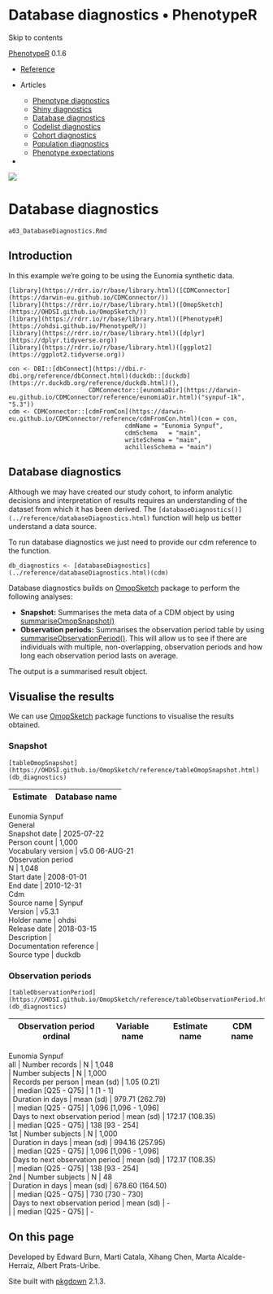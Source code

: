 # Database diagnostics • PhenotypeR

Skip to contents

[PhenotypeR](../index.html) 0.1.6

  * [Reference](../reference/index.html)
  * Articles
    * [Phenotype diagnostics](../articles/a01_PhenotypeDiagnostics.html)
    * [Shiny diagnostics](../articles/a02_ShinyDiagnostics.html)
    * [Database diagnostics](../articles/a03_DatabaseDiagnostics.html)
    * [Codelist diagnostics](../articles/a04_CodelistDiagnostics.html)
    * [Cohort diagnostics](../articles/a05_CohortDiagnostics.html)
    * [Population diagnostics](../articles/a07_PopulationDiagnostics.html)
    * [Phenotype expectations](../articles/phenotypeExpectations.html)


  * 


![](../logo.png)

# Database diagnostics

`a03_DatabaseDiagnostics.Rmd`

## Introduction

In this example we’re going to be using the Eunomia synthetic data.
    
    
    [library](https://rdrr.io/r/base/library.html)([CDMConnector](https://darwin-eu.github.io/CDMConnector/))
    [library](https://rdrr.io/r/base/library.html)([OmopSketch](https://OHDSI.github.io/OmopSketch/))
    [library](https://rdrr.io/r/base/library.html)([PhenotypeR](https://ohdsi.github.io/PhenotypeR/))
    [library](https://rdrr.io/r/base/library.html)([dplyr](https://dplyr.tidyverse.org))
    [library](https://rdrr.io/r/base/library.html)([ggplot2](https://ggplot2.tidyverse.org))
    
    con <- DBI::[dbConnect](https://dbi.r-dbi.org/reference/dbConnect.html)(duckdb::[duckdb](https://r.duckdb.org/reference/duckdb.html)(), 
                          CDMConnector::[eunomiaDir](https://darwin-eu.github.io/CDMConnector/reference/eunomiaDir.html)("synpuf-1k", "5.3"))
    cdm <- CDMConnector::[cdmFromCon](https://darwin-eu.github.io/CDMConnector/reference/cdmFromCon.html)(con = con, 
                                    cdmName = "Eunomia Synpuf",
                                    cdmSchema   = "main",
                                    writeSchema = "main", 
                                    achillesSchema = "main")

## Database diagnostics

Although we may have created our study cohort, to inform analytic decisions and interpretation of results requires an understanding of the dataset from which it has been derived. The `[databaseDiagnostics()](../reference/databaseDiagnostics.html)` function will help us better understand a data source.

To run database diagnostics we just need to provide our cdm reference to the function.
    
    
    db_diagnostics <- [databaseDiagnostics](../reference/databaseDiagnostics.html)(cdm)

Database diagnostics builds on [OmopSketch](https://ohdsi.github.io/OmopSketch/index.html) package to perform the following analyses:

  * **Snapshot:** Summarises the meta data of a CDM object by using [summariseOmopSnapshot()](https://ohdsi.github.io/OmopSketch/reference/summariseOmopSnapshot.html)
  * **Observation periods:** Summarises the observation period table by using [summariseObservationPeriod()](https://ohdsi.github.io/OmopSketch/reference/summariseObservationPeriod.html). This will allow us to see if there are individuals with multiple, non-overlapping, observation periods and how long each observation period lasts on average.



The output is a summarised result object.

## Visualise the results

We can use [OmopSketch](https://ohdsi.github.io/OmopSketch/index.html) package functions to visualise the results obtained.

### Snapshot
    
    
    [tableOmopSnapshot](https://OHDSI.github.io/OmopSketch/reference/tableOmopSnapshot.html)(db_diagnostics)

Estimate |  Database name  
---|---  
Eunomia Synpuf  
General  
Snapshot date | 2025-07-22  
Person count | 1,000  
Vocabulary version | v5.0 06-AUG-21  
Observation period  
N | 1,048  
Start date | 2008-01-01  
End date | 2010-12-31  
Cdm  
Source name | Synpuf  
Version | v5.3.1  
Holder name | ohdsi  
Release date | 2018-03-15  
Description |   
Documentation reference |   
Source type | duckdb  
  
### Observation periods
    
    
    [tableObservationPeriod](https://OHDSI.github.io/OmopSketch/reference/tableObservationPeriod.html)(db_diagnostics)

Observation period ordinal | Variable name | Estimate name |  CDM name  
---|---|---|---  
Eunomia Synpuf  
all | Number records | N | 1,048  
| Number subjects | N | 1,000  
| Records per person | mean (sd) | 1.05 (0.21)  
|  | median [Q25 - Q75] | 1 [1 - 1]  
| Duration in days | mean (sd) | 979.71 (262.79)  
|  | median [Q25 - Q75] | 1,096 [1,096 - 1,096]  
| Days to next observation period | mean (sd) | 172.17 (108.35)  
|  | median [Q25 - Q75] | 138 [93 - 254]  
1st | Number subjects | N | 1,000  
| Duration in days | mean (sd) | 994.16 (257.95)  
|  | median [Q25 - Q75] | 1,096 [1,096 - 1,096]  
| Days to next observation period | mean (sd) | 172.17 (108.35)  
|  | median [Q25 - Q75] | 138 [93 - 254]  
2nd | Number subjects | N | 48  
| Duration in days | mean (sd) | 678.60 (164.50)  
|  | median [Q25 - Q75] | 730 [730 - 730]  
| Days to next observation period | mean (sd) | -  
|  | median [Q25 - Q75] | -  
  
## On this page

Developed by Edward Burn, Marti Catala, Xihang Chen, Marta Alcalde-Herraiz, Albert Prats-Uribe.

Site built with [pkgdown](https://pkgdown.r-lib.org/) 2.1.3.
